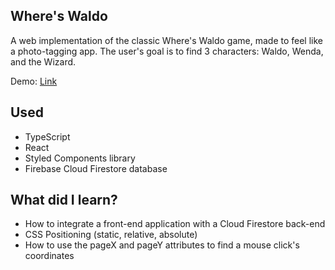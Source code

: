 ## Where's Waldo
A web implementation of the classic Where's Waldo game, made to feel like a photo-tagging app.
The user's goal is to find 3 characters: Waldo, Wenda, and the Wizard.

Demo: [Link](https://marboleda.github.io/wheres-waldo/)

## Used
- TypeScript
- React
- Styled Components library
- Firebase Cloud Firestore database

## What did I learn?
- How to integrate a front-end application with a Cloud Firestore back-end
- CSS Positioning (static, relative, absolute)
- How to use the pageX and pageY attributes to find a mouse click's coordinates